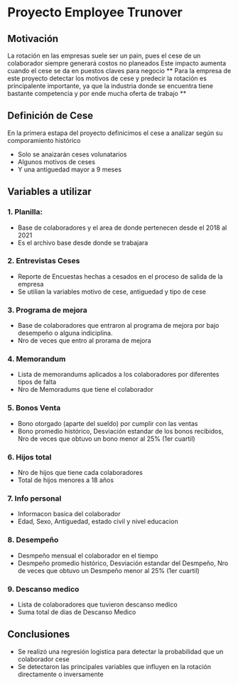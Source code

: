 # Proyecto Employee Trunover

## Motivación

La rotación en las empresas suele ser un pain, pues el cese de un colaborador siempre generará costos no planeados
Este impacto aumenta cuando el cese se da en puestos claves para negocio
** Para la empresa de este proyecto detectar los motivos de cese y predecir la rotación es principalente importante, ya que la industria donde se encuentra tiene bastante competencia y por ende mucha oferta de trabajo **

## Definición de Cese

En la primera estapa del proyecto definicimos el cese a analizar según su comporamiento histórico
  * Solo se anaizarán ceses volunatarios
  * Algunos motivos de ceses
  * Y una antiguedad mayor a 9 meses

## Variables a utilizar

### 1. Planilla:
  * Base de colaboradores y el area de donde pertenecen desde el 2018 al 2021 
  * Es el archivo base desde donde se trabajara
### 2. Entrevistas Ceses
  * Reporte de Encuestas hechas a cesados en el proceso de salida de la empresa
  * Se utilian la variables motivo de cese, antiguedad y tipo de cese
### 3. Programa de mejora
  * Base de colaboradores que entraron al programa de mejora por bajo desempeño o alguna indiciplina.
  * Nro de veces que entro al prorama de mejora
### 4. Memorandum
  * Lista de memorandums aplicados a los colaboradores por diferentes tipos de falta
  * Nro de Memoradums que tiene el colaborador
### 5. Bonos Venta
  * Bono otorgado (aparte del sueldo) por cumplir con las ventas
  * Bono promedio histórico, Desviación estandar de los bonos recibidos, Nro de veces que obtuvo un bono menor al 25% (1er cuartil)
### 6. Hijos total
  * Nro de hijos que tiene cada colaboradores
  * Total de hijos menores a 18 años
### 7. Info personal
  * Informacon basica del colaborador
  * Edad, Sexo, Antiguedad, estado civil y nivel educacion
### 8. Desempeño
  * Desmpeño mensual el colaborador en el tiempo
  * Desmpeño promedio histórico, Desviación estandar del Desmpeño, Nro de veces que obtuvo un Desmpeño menor al 25% (1er cuartil)
### 9. Descanso medico
  * Lista de colaboradores que tuvieron descanso medico
  * Suma total de dias de Descanso Medico

## Conclusiones

* Se realizó una regresión logistica para detectar la probabilidad que un colaborador cese
* Se detectaron las principales variables que influyen en la rotación directamente o inversamente
